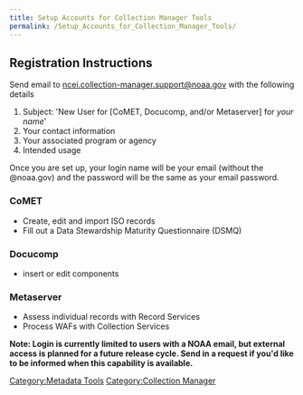 ```yaml
---
title: Setup Accounts for Collection Manager Tools
permalink: /Setup_Accounts_for_Collection_Manager_Tools/
---
```


Registration Instructions
-------------------------

Send email to <ncei.collection-manager.support@noaa.gov> with the following details

1.  Subject: 'New User for \[CoMET, Docucomp, and/or Metaserver\] for <i>your name</i>'
2.  Your contact information
3.  Your associated program or agency
4.  Intended usage

Once you are set up, your login name will be your email (without the @noaa.gov) and the password will be the same as your email password.

### CoMET

-   Create, edit and import ISO records
-   Fill out a Data Stewardship Maturity Questionnaire (DSMQ)

### Docucomp

-   insert or edit components

### Metaserver

-   Assess individual records with Record Services
-   Process WAFs with Collection Services

**Note: Login is currently limited to users with a NOAA email, but external access is planned for a future release cycle. Send in a request if you'd like to be informed when this capability is available.**

[Category:Metadata Tools](/Category:Metadata_Tools "wikilink") [Category:Collection Manager](/Category:Collection_Manager "wikilink")